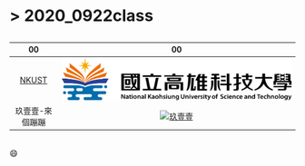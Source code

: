 # > 2020_0922class
##
|00|00|
|:---------:|:---------:|
|[NKUST](https://www.nkust.edu.tw/)|![NKUST](Nkust.png "第一校區")|
|玖壹壹-來個蹦蹦|[![玖壹壹](https://img.youtube.com/vi/R2V9sHAlLuQ/0.jpg)](https://www.youtube.com/watch?v=R2V9sHAlLuQ)|
#### 
#####
###### 
:smile:
